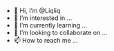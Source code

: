 - 👋 Hi, I’m @Liqliq
- 👀 I’m interested in ...
- 🌱 I’m currently learning ...
- 💞️ I’m looking to collaborate on ...
- 📫 How to reach me ...

<!---
Liqliq/Liqliq is a ✨ special ✨ repository because its `README.md` (this file) appears on your GitHub profile.
You can click the Preview link to take a look at your changes.
--->
